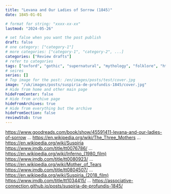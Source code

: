 ```yaml
---
title: "Levana and Our Ladies of Sorrow (1845)"
date: 1845-01-01

# format for string: "xxxx-xx-xx"
lastmod: "2024-05-26"

# set false when you want the post publish
draft: false
# one category: ["category-1"]
# more categories: ["category-1", "category-2", ...]
categories: ["Review drafts"]
# refer to categories
tags: ["oxford", "gothic", "supernatural", "mythology", "folklore", "hton", "faith", "poison", "drugs", "opium", "gnosis", "madness", "necro fetishism", "thomas de quincey", "dario argento", "goblin"]
# seires
series: []
# Top image for the post: /en/images/posts/test/cover.jpg
image: "/uk/images/posts/suspiria-de-profundis-1845/cover.jpg"
# Hide from home and other main page
hideFromCenter: false
# Hide from archive page
hideFromArchives: true
# Hide from everything but the archive
hideFromSection: false
reviewStub: true
---
```

https://www.goodreads.com/book/show/45591411-levana-and-our-ladies-of-sorrow
...
https://en.wikipedia.org/wiki/The_Three_Mothers
...
https://en.wikipedia.org/wiki/Suspiria
https://www.imdb.com/title/tt0076786/
...
https://en.wikipedia.org/wiki/Inferno_(1980_film)
https://www.imdb.com/title/tt0080923/
...
https://en.wikipedia.org/wiki/Mother_of_Tears
https://www.imdb.com/title/tt0804507/
...
https://en.wikipedia.org/wiki/Suspiria_(2018_film)
https://www.imdb.com/title/tt1034415/
...
https://associative-connection.github.io/posts/suspiria-de-profundis-1845/
<!--more-->